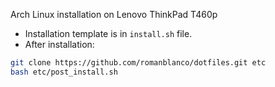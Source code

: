Arch Linux installation on Lenovo ThinkPad T460p

- Installation template is in `install.sh` file.
- After installation:

```sh
git clone https://github.com/romanblanco/dotfiles.git etc
bash etc/post_install.sh
```
